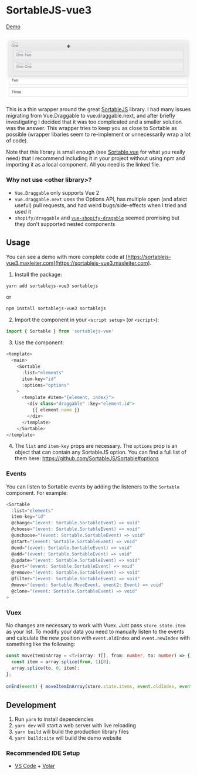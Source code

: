 # SortableJS-vue3

[Demo](https://sortablejs-vue3.maxleiter.com)

![GIF of the demo being used](./readme/demo.gif)

This is a thin wrapper around the great [SortableJS](https://github.com/SortableJS/Sortable) library. I had many issues migrating from Vue.Draggable to vue.draggable.next, and after briefly investigating I decided that it was too complicated and a smaller solution was the answer. This wrapper tries to keep you as close to Sortable as possible (wrapper libaries seem to re-implement or unnecessarily wrap a lot of code).

Note that this library is small enough (see [Sortable.vue](https://github.com/MaxLeiter/sortablejs-vue3/blob/main/src/components/Sortable.vue) for what you really need) that I recommend including it in your project without using npm and importing it as a local component. All you need is the linked file.

### Why not use \<other library\>?

- `Vue.Draggable` only supports Vue 2
- `vue.draggable.next` uses the Options API, has multiple open (and afaict useful) pull requests, and had weird bugs/side-effects when I tried and used it
- `shopify/draggable` and [`vue-shopify-dragable`](https://github.com/zjffun/vue-shopify-draggable) seemed promising but they don't supported nested components

## Usage
You can see a demo with more complete code at [https://sortablejs-vue3.maxleiter.com](https://sortablejs-vue3.maxleiter.com).

1. Install the package:

  ```bash
  yarn add sortablejs-vue3 sortablejs
  ```

  or

  ```bash
  npm install sortablejs-vue3 sortablejs
  ```

2. Import the component in your `<script setup>` (or `<script>`):
```typescript
import { Sortable } from 'sortablejs-vue'
```

3. Use the component:

```typescript
<template>
  <main>
    <Sortable
      :list="elements"
      item-key="id"
      :options="options"
    >
      <template #item="{element, index}">
        <div class="draggable" :key="element.id">
          {{ element.name }}
        </div>
      </template>
    </Sortable>
</template>
```

4. The `list` and `item-key` props are necessary. The `options` prop is an object that can contain any SortableJS option. You can find a full list of them here: https://github.com/SortableJS/Sortable#options

### Events
You can listen to Sortable events by adding the listeners to the `Sortable` component. For example:

```typescript
<Sortable
  :list="elements"
  item-key="id"
  @change="(event: Sortable.SortableEvent) => void"
  @choose="(event: Sortable.SortableEvent) => void"
  @unchoose="(event: Sortable.SortableEvent) => void"
  @start="(event: Sortable.SortableEvent) => void"
  @end="(event: Sortable.SortableEvent) => void"
  @add="(event: Sortable.SortableEvent) => void"
  @update="(event: Sortable.SortableEvent) => void"
  @sort="(event: Sortable.SortableEvent) => void"
  @remove="(event: Sortable.SortableEvent) => void"
  @filter="(event: Sortable.SortableEvent) => void"
  @move="(event: Sortable.MoveEvent, event2: Event) => void"
  @clone="(event: Sortable.SortableEvent) => void"
>
```

### Vuex
No changes are necessary to work with Vuex. Just pass `store.state.item` as your list. To modify your data you need to manually listen to the events and calculate the new position with `event.oldIndex` and `event.newIndex` with something like the following:

```typescript
const moveItemInArray = <T>(array: T[], from: number, to: number) => {
  const item = array.splice(from, 1)[0];
  array.splice(to, 0, item);
};

onEnd(event) { moveItemInArray(store.state.items, event.oldIndex, event.newIndex }
```
## Development
1. Run `yarn` to install dependencies
2. `yarn dev` will start a web server with live reloading
3. `yarn build` will build the production library files
4. `yarn build:site` will build the demo website

### Recommended IDE Setup

- [VS Code](https://code.visualstudio.com/) + [Volar](https://marketplace.visualstudio.com/items?itemName=Vue.volar)
